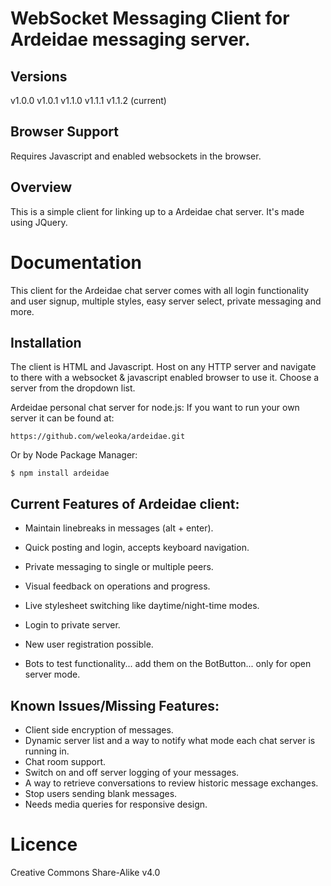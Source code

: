 
WebSocket Messaging Client for Ardeidae messaging server.
=================================================

Versions
---------------
v1.0.0
v1.0.1
v1.1.0
v1.1.1
v1.1.2 (current)


Browser Support
---------------
Requires Javascript and enabled websockets in the browser.


Overview
--------
This is a simple client for linking up to a Ardeidae chat server. It's made using JQuery.



Documentation
=============

This client for the Ardeidae chat server comes with all login functionality and user signup, multiple styles, easy server select, private messaging and more.




Installation
------------

The client is HTML and Javascript. Host on any HTTP server and navigate to there with a websocket & javascript enabled browser to use it. Choose a server from the dropdown list.


Ardeidae personal chat server for node.js:
If you want to run your own server it can be found at:

    https://github.com/weleoka/ardeidae.git

Or by Node Package Manager:

    $ npm install ardeidae



Current Features of Ardeidae client:
-----------------
* Maintain linebreaks in messages (alt + enter).
* Quick posting and login, accepts keyboard navigation.
* Private messaging to single or multiple peers.
* Visual feedback on operations and progress.
* Live stylesheet switching like daytime/night-time modes.
* Login to private server.
* New user registration possible.

* Bots to test functionality... add them on the BotButton... only for open server mode.



Known Issues/Missing Features:
------------------------------
* Client side encryption of messages.
* Dynamic server list and a way to notify what mode each chat server is running in.
* Chat room support.
* Switch on and off server logging of your messages.
* A way to retrieve conversations to review historic message exchanges.
* Stop users sending blank messages.
* Needs media queries for responsive design.


Licence
==============

Creative Commons Share-Alike v4.0
